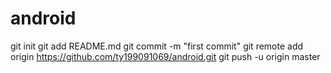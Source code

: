 android
=======
git init
git add README.md
git commit -m "first commit"
git remote add origin https://github.com/ty199091069/android.git
git push -u origin master
